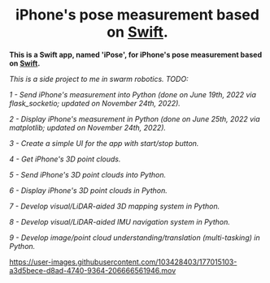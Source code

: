 <div align="center">

# **iPhone's pose measurement based on [Swift](https://developer.apple.com/swift/).**

</div>

**This is a Swift app, named 'iPose', for iPhone's pose measurement based on [Swift](https://developer.apple.com/swift/).**

*This is a side project to me in swarm robotics. TODO:*

*1 - Send iPhone's measurement into Python (done on June 19th, 2022 via flask_socketio; updated on November 24th, 2022).*

*2 - Display iPhone's measurement in Python (done on June 25th, 2022 via matplotlib; updated on November 24th, 2022).* 

*3 - Create a simple UI for the app with start/stop button.*

*4 - Get iPhone's 3D point clouds.*

*5 - Send iPhone's 3D point clouds into Python.*

*6 - Display iPhone's 3D point clouds in Python.*

*7 - Develop visual/LiDAR-aided 3D mapping system in Python.*

*8 - Develop visual/LiDAR-aided IMU navigation system in Python.*

*9 - Develop image/point cloud understanding/translation (multi-tasking) in Python.*

https://user-images.githubusercontent.com/103428403/177015103-a3d5bece-d8ad-4740-9364-206666561946.mov
